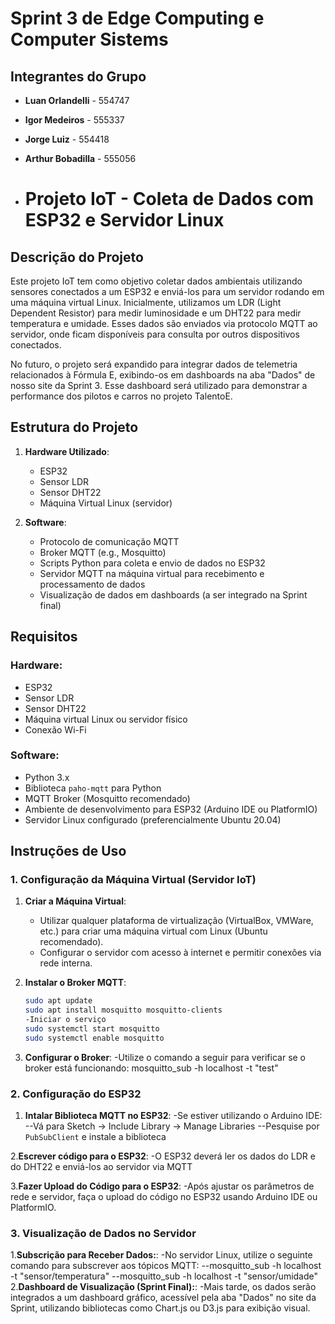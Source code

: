 # Sprint 3 de Edge Computing e Computer Sistems

## Integrantes do Grupo
- **Luan Orlandelli** - 554747
- **Igor Medeiros** - 555337
- **Jorge Luiz** - 554418
- **Arthur Bobadilla** - 555056

- # Projeto IoT - Coleta de Dados com ESP32 e Servidor Linux

## Descrição do Projeto

Este projeto IoT tem como objetivo coletar dados ambientais utilizando sensores conectados a um ESP32 e enviá-los para um servidor rodando em uma máquina virtual Linux. Inicialmente, utilizamos um LDR (Light Dependent Resistor) para medir luminosidade e um DHT22 para medir temperatura e umidade. Esses dados são enviados via protocolo MQTT ao servidor, onde ficam disponíveis para consulta por outros dispositivos conectados.

No futuro, o projeto será expandido para integrar dados de telemetria relacionados à Fórmula E, exibindo-os em dashboards na aba "Dados" de nosso site da Sprint 3. Esse dashboard será utilizado para demonstrar a performance dos pilotos e carros no projeto TalentoE.

## Estrutura do Projeto

1. **Hardware Utilizado**:
   - ESP32
   - Sensor LDR
   - Sensor DHT22
   - Máquina Virtual Linux (servidor)

2. **Software**:
   - Protocolo de comunicação MQTT
   - Broker MQTT (e.g., Mosquitto)
   - Scripts Python para coleta e envio de dados no ESP32
   - Servidor MQTT na máquina virtual para recebimento e processamento de dados
   - Visualização de dados em dashboards (a ser integrado na Sprint final)

## Requisitos

### Hardware:
- ESP32
- Sensor LDR
- Sensor DHT22
- Máquina virtual Linux ou servidor físico
- Conexão Wi-Fi

### Software:
- Python 3.x
- Biblioteca `paho-mqtt` para Python
- MQTT Broker (Mosquitto recomendado)
- Ambiente de desenvolvimento para ESP32 (Arduino IDE ou PlatformIO)
- Servidor Linux configurado (preferencialmente Ubuntu 20.04)

## Instruções de Uso

### 1. Configuração da Máquina Virtual (Servidor IoT)

1. **Criar a Máquina Virtual**:
   - Utilizar qualquer plataforma de virtualização (VirtualBox, VMWare, etc.) para criar uma máquina virtual com Linux (Ubuntu recomendado).
   - Configurar o servidor com acesso à internet e permitir conexões via rede interna.

2. **Instalar o Broker MQTT**:
   ```bash
   sudo apt update
   sudo apt install mosquitto mosquitto-clients
   -Iniciar o serviço
   sudo systemctl start mosquitto
   sudo systemctl enable mosquitto
3. **Configurar o Broker**:
   -Utilize o comando a seguir para verificar se o broker está funcionando:
   mosquitto_sub -h localhost -t "test"

### 2. Configuração do ESP32

1. **Intalar Biblioteca MQTT no ESP32**:
   -Se estiver utilizando o Arduino IDE:
   --Vá para Sketch -> Include Library -> Manage Libraries
   --Pesquise por ```PubSubClient``` e instale a biblioteca

2.**Escrever código para o ESP32**:
  -O ESP32 deverá ler os dados do LDR e do DHT22 e enviá-los ao servidor via MQTT

3.**Fazer Upload do Código para o ESP32**:
  -Após ajustar os parâmetros de rede e servidor, faça o upload do código no ESP32 usando Arduino IDE ou PlatformIO.


### 3. Visualização de Dados no Servidor

1.**Subscrição para Receber Dados:**:
  -No servidor Linux, utilize o seguinte comando para subscrever aos tópicos MQTT:
  --mosquitto_sub -h localhost -t "sensor/temperatura"
  --mosquitto_sub -h localhost -t "sensor/umidade"
2.**Dashboard de Visualização (Sprint Final):**:
  -Mais tarde, os dados serão integrados a um dashboard gráfico, acessível pela aba "Dados" no site da Sprint, utilizando bibliotecas como Chart.js ou D3.js para exibição visual.
